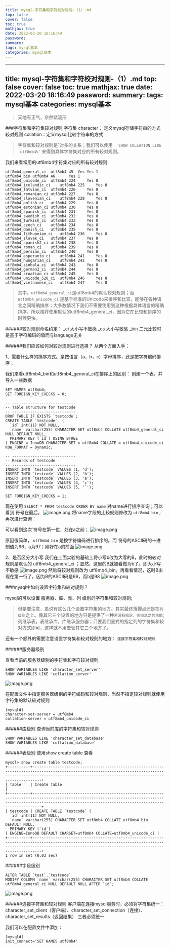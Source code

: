 ```yaml
---
title: mysql-字符集和字符校对规则-（1）.md
top: false
cover: false
toc: true
mathjax: true
date: 2022-03-20 18:16:49
password:
summary:
tags: mysql基本
categories: mysql基本
---
```

---
title: mysql-字符集和字符校对规则-（1）.md
top: false
cover: false
toc: true
mathjax: true
date: 2022-03-20 18:16:49
password:
summary:
tags: mysql基本
categories: mysql基本
---
> 天地有正气，杂然赋流形

###字符集和字符集较对规则
字符集 character： 定义mysql存储字符串的方式
较对规则 collation：定义mysql比较字符串的方式
> 字符集和较对规则是1对多的关系；我们可以使用 `	SHOW COLLATION LIKE 'utf8mb4%'` 来得到具体字符集对应的所有较对规则。

我们来看常用的utf8mb4字符集对应的所有较对规则
~~~
utf8mb4_general_ci	utf8mb4	45	Yes	Yes	1
utf8mb4_bin	utf8mb4	46		Yes	1
utf8mb4_unicode_ci	utf8mb4	224		Yes	8
utf8mb4_icelandic_ci	utf8mb4	225		Yes	8
utf8mb4_latvian_ci	utf8mb4	226		Yes	8
utf8mb4_romanian_ci	utf8mb4	227		Yes	8
utf8mb4_slovenian_ci	utf8mb4	228		Yes	8
utf8mb4_polish_ci	utf8mb4	229		Yes	8
utf8mb4_estonian_ci	utf8mb4	230		Yes	8
utf8mb4_spanish_ci	utf8mb4	231		Yes	8
utf8mb4_swedish_ci	utf8mb4	232		Yes	8
utf8mb4_turkish_ci	utf8mb4	233		Yes	8
utf8mb4_czech_ci	utf8mb4	234		Yes	8
utf8mb4_danish_ci	utf8mb4	235		Yes	8
utf8mb4_lithuanian_ci	utf8mb4	236		Yes	8
utf8mb4_slovak_ci	utf8mb4	237		Yes	8
utf8mb4_spanish2_ci	utf8mb4	238		Yes	8
utf8mb4_roman_ci	utf8mb4	239		Yes	8
utf8mb4_persian_ci	utf8mb4	240		Yes	8
utf8mb4_esperanto_ci	utf8mb4	241		Yes	8
utf8mb4_hungarian_ci	utf8mb4	242		Yes	8
utf8mb4_sinhala_ci	utf8mb4	243		Yes	8
utf8mb4_german2_ci	utf8mb4	244		Yes	8
utf8mb4_croatian_ci	utf8mb4	245		Yes	8
utf8mb4_unicode_520_ci	utf8mb4	246		Yes	8
utf8mb4_vietnamese_ci	utf8mb4	247		Yes	8
~~~

> 其中，`utf8mb4_general_ci`是utf8mb4的默认较对规则；而`utf8mb4_unicode_ci` 是基于标准的Unicode来排序和比较，能够在各种语言之间精确排序；大多数情况下我们不需要使用到这种根据具体语言的精确排序，所以推荐使用默认的utf8mb4_general_ci，因为它在比较和排序的时候更快。
 
######较对规则命名约定：
_ci 大小写不敏感
_cs 大小写敏感
_bin 二元比较时是基于字符编码的值而与language无关

######我们应该如何对较对规则进行选择？
从两个方面入手：

1、需要什么样的排序方式。是按语言（a，b，c）字母排序，还是按字符编码排序；

我们来看utf8mb4_bin和utf8mb4_general_ci在排序上的区别：
创建一个表，并导入一些数据
~~~
SET NAMES utf8mb4;
SET FOREIGN_KEY_CHECKS = 0;

-- ----------------------------
-- Table structure for testcode
-- ----------------------------
DROP TABLE IF EXISTS `testcode`;
CREATE TABLE `testcode`  (
  `id` int(11) NOT NULL,
  `name` varchar(255) CHARACTER SET utf8mb4 COLLATE utf8mb4_general_ci NULL DEFAULT NULL,
  PRIMARY KEY (`id`) USING BTREE
) ENGINE = InnoDB CHARACTER SET = utf8mb4 COLLATE = utf8mb4_unicode_ci ROW_FORMAT = Dynamic;

-- ----------------------------
-- Records of testcode
-- ----------------------------
INSERT INTO `testcode` VALUES (1, 'd');
INSERT INTO `testcode` VALUES (2, 'b');
INSERT INTO `testcode` VALUES (3, 'a');
INSERT INTO `testcode` VALUES (4, 'c');
INSERT INTO `testcode` VALUES (5, '`');

SET FOREIGN_KEY_CHECKS = 1;

~~~
现在使用 `SELECT * FROM testcode ORDER BY name` 对name进行排序查询；可以看到\`符号在最后。
![image.png](https://upload-images.jianshu.io/upload_images/13965490-7fcc743b02b0f0ff.png?imageMogr2/auto-orient/strip%7CimageView2/2/w/1240)
将name字段的比较规则修改为 `utf8mb4_bin` ;再次进行查询：

可以看到这次\`符号在第一位，处在a之前；
![image.png](https://upload-images.jianshu.io/upload_images/13965490-aafbf8c2007584d7.png?imageMogr2/auto-orient/strip%7CimageView2/2/w/1240)

原因很简单， `utf8mb4_bin` 是按字符编码进行排序的。而\`符号的ASCII码的十进制值为96，a为97；刚好在a的前面
![image.png](https://upload-images.jianshu.io/upload_images/13965490-fbb658fbfed89f4a.png?imageMogr2/auto-orient/strip%7CimageView2/2/w/1240)


2、是否区分大小写
我们在上面实验的基础上将小写b改为大写的B，此时的较对规则是默认的 utf8mb4_general_ci ；显然，这里的B就被看做为b了。即大小写不敏感
![image.png](https://upload-images.jianshu.io/upload_images/13965490-797d8a9b704516da.png?imageMogr2/auto-orient/strip%7CimageView2/2/w/1240)
然后将较对规则改为 utf8mb4_bin。再看看情况，这时B出现在第一行了。因为B的ASCII码是66，而b是98
![image.png](https://upload-images.jianshu.io/upload_images/13965490-de1defeb3b5da07c.png?imageMogr2/auto-orient/strip%7CimageView2/2/w/1240)


###mysql中如何设置字符集和较对规则？

mysql的可以设置 服务器、库、表、列 级别的字符集和较对规则;
>但是要注意，虽说有这么几个设置字符集的地方。其实最终落脚点还是在`列级别`之上。像其它三个设置的地方只是提供了一种`若没有指定，则继承之的功能`;列继承表，表继承库，库继承服务器；只要我们显式的指定列的字符集和较对方式即可，这样就不用去管其它三个地方了。

还有一个额外的需要注意设置字符集和较对规则的地方：
`连接字符集和较对规则`

######服务器级别

查看当前的服务器级别的字符集和字符较对规则
~~~
SHOW VARIABLES LIKE 'character_set_server'
SHOW VARIABLES LIKE 'collation_server'
~~~
![image.png](https://upload-images.jianshu.io/upload_images/13965490-4512d5a246330c95.png?imageMogr2/auto-orient/strip%7CimageView2/2/w/1240)

在配置文件中指定服务器级别的字符编码和较对规则，当然不指定较对规则就使用字符集的默认较对规则
~~~
[mysqld]
character-set-server = utf8mb4
collation-server = utf8mb4_unicode_ci
~~~
######库级别
查询当前库的字符集和较对规则
~~~
SHOW VARIABLES LIKE 'character_set_database'
SHOW VARIABLES LIKE 'collation_database'
~~~
######表级别
使用show create table 查看
~~~
mysql> show create table testcode;
+----------+----------------------------------------------------------------------------------------------------------------------------------------------------------------------------------------------------------------------+
| Table    | Create Table                                                                                                                                                                                                         |
+----------+----------------------------------------------------------------------------------------------------------------------------------------------------------------------------------------------------------------------+
| testcode | CREATE TABLE `testcode` (
  `id` int(11) NOT NULL,
  `name` varchar(255) CHARACTER SET utf8mb4 COLLATE utf8mb4_bin DEFAULT NULL,
  PRIMARY KEY (`id`)
) ENGINE=InnoDB DEFAULT CHARSET=utf8mb4 COLLATE=utf8mb4_unicode_ci |
+----------+----------------------------------------------------------------------------------------------------------------------------------------------------------------------------------------------------------------------+
1 row in set (0.03 sec)
~~~

######字段级别

~~~
ALTER TABLE `test`.`testcode` 
MODIFY COLUMN `name` varchar(255) CHARACTER SET utf8mb4 COLLATE utf8mb4_general_ci NULL DEFAULT NULL AFTER `id`;
~~~
![image.png](https://upload-images.jianshu.io/upload_images/13965490-02fa92a99e995e76.png?imageMogr2/auto-orient/strip%7CimageView2/2/w/1240)

######连接字符集和较对规则
客户端在连接mysql服务时，必须将字符集统一：
character_set_client（客户端）、character_set_connection（连接）、character_set_results（返回结果） 三者必须统一

我们可以在配置文件中添加：
~~~
[mysqld]
init_connect='SET NAMES utf8mb4'
~~~
